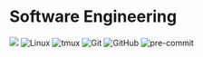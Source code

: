 Software Engineering
===

![](https://img.shields.io/badge/Python-blue?style=for-the-badge&logo=python&logoColor=white)  ![Linux](https://img.shields.io/static/v1?label=&message=Linux&color=%23FCC624&style=for-the-badge&logo=linux&logoColor=black)  ![tmux](https://img.shields.io/static/v1?label=&message=tmux&color=%231BB91F&style=for-the-badge&logo=tmux&logoColor=black)  ![Git](https://img.shields.io/static/v1?label=&message=Git&color=%23F05032&style=for-the-badge&logo=git&logoColor=white)  ![GitHub](https://img.shields.io/static/v1?label=&message=GitHub&color=%23181717&style=for-the-badge&logo=github)  ![pre-commit](https://img.shields.io/static/v1?label=&message=pre-commit&color=%23FAB040&style=for-the-badge&logo=pre-commit&logoColor=black)



